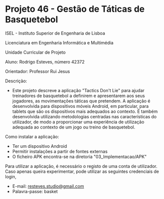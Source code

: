 # Projeto 46 - Gestão de Táticas de Basquetebol

ISEL - Instituto Superior de Engenharia de Lisboa

Licenciatura em Engenharia Informática e Multimédia

Unidade Curricular de Projeto

Aluno: Rodrigo Esteves, número 42372

Orientador: Professor Rui Jesus


Descrição:
- Este projeto descreve a aplicação "Tactics Don't Lie" para ajudar treinadores de basquetebol a definirem e apresentarem aos seus jogadores, as movimentações táticas que pretendem. A aplicação é desenvolvida para dispositivos móveis Android, em particular, para tablets que são os dispositivos mais adequados ao contexto. É também desenvolvida utilizando metodologias centradas nas características do utilizador, de modo a proporcionar uma experiência de utilização adequada ao contexto de um jogo ou treino de basquetebol.


Como instalar a aplicação:
- Ter um dispositivo Android
- Permitir instalações a partir de fontes externas
- O ficheiro APK encontra-se na diretoria "03_Implementacao/APK"

Para utilizar a aplicação, é necessário o registo de uma conta de utilizador.
Caso apenas queira experimentar, pode utilizar as seguintes credenciais de login,
- E-mail: resteves.studio@gmail.com
- Palavra-passe: basket
